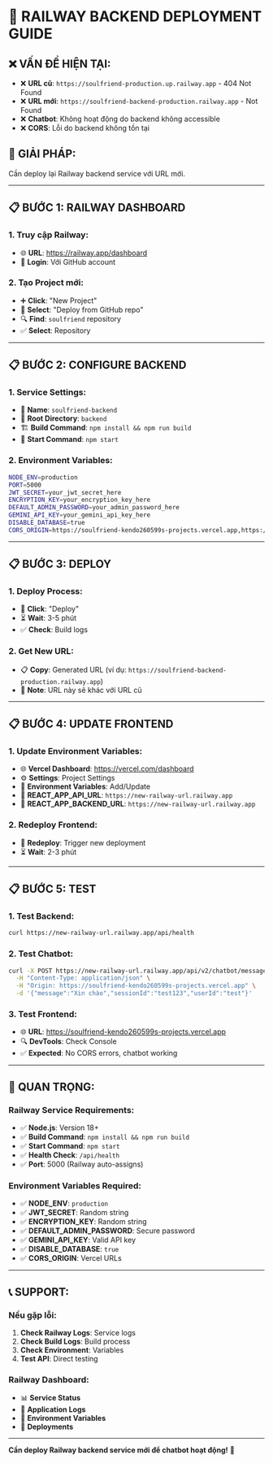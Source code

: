 # 🚀 RAILWAY BACKEND DEPLOYMENT GUIDE

## ❌ **VẤN ĐỀ HIỆN TẠI:**
- ❌ **URL cũ**: `https://soulfriend-production.up.railway.app` - 404 Not Found
- ❌ **URL mới**: `https://soulfriend-backend-production.railway.app` - Not Found
- ❌ **Chatbot**: Không hoạt động do backend không accessible
- ❌ **CORS**: Lỗi do backend không tồn tại

## 🎯 **GIẢI PHÁP:**
Cần deploy lại Railway backend service với URL mới.

---

## 📋 **BƯỚC 1: RAILWAY DASHBOARD**

### **1. Truy cập Railway:**
- 🌐 **URL**: https://railway.app/dashboard
- 🔑 **Login**: Với GitHub account

### **2. Tạo Project mới:**
- ➕ **Click**: "New Project"
- 📁 **Select**: "Deploy from GitHub repo"
- 🔍 **Find**: `soulfriend` repository
- ✅ **Select**: Repository

---

## 📋 **BƯỚC 2: CONFIGURE BACKEND**

### **1. Service Settings:**
- 📝 **Name**: `soulfriend-backend`
- 📁 **Root Directory**: `backend`
- 🏗️ **Build Command**: `npm install && npm run build`
- 🚀 **Start Command**: `npm start`

### **2. Environment Variables:**
```bash
NODE_ENV=production
PORT=5000
JWT_SECRET=your_jwt_secret_here
ENCRYPTION_KEY=your_encryption_key_here
DEFAULT_ADMIN_PASSWORD=your_admin_password_here
GEMINI_API_KEY=your_gemini_api_key_here
DISABLE_DATABASE=true
CORS_ORIGIN=https://soulfriend-kendo260599s-projects.vercel.app,https://soulfriend.vercel.app
```

---

## 📋 **BƯỚC 3: DEPLOY**

### **1. Deploy Process:**
- 🚀 **Click**: "Deploy"
- ⏳ **Wait**: 3-5 phút
- ✅ **Check**: Build logs

### **2. Get New URL:**
- 📋 **Copy**: Generated URL (ví dụ: `https://soulfriend-backend-production.railway.app`)
- 📝 **Note**: URL này sẽ khác với URL cũ

---

## 📋 **BƯỚC 4: UPDATE FRONTEND**

### **1. Update Environment Variables:**
- 🌐 **Vercel Dashboard**: https://vercel.com/dashboard
- ⚙️ **Settings**: Project Settings
- 🔧 **Environment Variables**: Add/Update
- 📝 **REACT_APP_API_URL**: `https://new-railway-url.railway.app`
- 📝 **REACT_APP_BACKEND_URL**: `https://new-railway-url.railway.app`

### **2. Redeploy Frontend:**
- 🔄 **Redeploy**: Trigger new deployment
- ⏳ **Wait**: 2-3 phút

---

## 📋 **BƯỚC 5: TEST**

### **1. Test Backend:**
```bash
curl https://new-railway-url.railway.app/api/health
```

### **2. Test Chatbot:**
```bash
curl -X POST https://new-railway-url.railway.app/api/v2/chatbot/message \
  -H "Content-Type: application/json" \
  -H "Origin: https://soulfriend-kendo260599s-projects.vercel.app" \
  -d '{"message":"Xin chào","sessionId":"test123","userId":"test"}'
```

### **3. Test Frontend:**
- 🌐 **URL**: https://soulfriend-kendo260599s-projects.vercel.app
- 🔍 **DevTools**: Check Console
- ✅ **Expected**: No CORS errors, chatbot working

---

## 🚨 **QUAN TRỌNG:**

### **Railway Service Requirements:**
- ✅ **Node.js**: Version 18+
- ✅ **Build Command**: `npm install && npm run build`
- ✅ **Start Command**: `npm start`
- ✅ **Health Check**: `/api/health`
- ✅ **Port**: 5000 (Railway auto-assigns)

### **Environment Variables Required:**
- ✅ **NODE_ENV**: `production`
- ✅ **JWT_SECRET**: Random string
- ✅ **ENCRYPTION_KEY**: Random string
- ✅ **DEFAULT_ADMIN_PASSWORD**: Secure password
- ✅ **GEMINI_API_KEY**: Valid API key
- ✅ **DISABLE_DATABASE**: `true`
- ✅ **CORS_ORIGIN**: Vercel URLs

---

## 📞 **SUPPORT:**

### **Nếu gặp lỗi:**
1. **Check Railway Logs**: Service logs
2. **Check Build Logs**: Build process
3. **Check Environment**: Variables
4. **Test API**: Direct testing

### **Railway Dashboard:**
- 📊 **Service Status**
- 📝 **Application Logs**
- 🔧 **Environment Variables**
- 🚀 **Deployments**

---

**Cần deploy Railway backend service mới để chatbot hoạt động!** 🚀